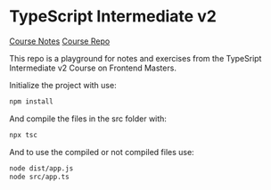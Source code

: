 # TypeScript Intermediate v2

[Course Notes](https://www.typescript-training.com/course/intermediate-v2)
[Course Repo](https://github.com/mike-north/typescript-courses)

This repo is a playground for notes and exercises from the TypeSript Intermediate v2 Course on Frontend Masters.

Initialize the project with use:

```bash
npm install
```

And compile the files in the src folder with:

```bash
npx tsc
```

And to use the compiled or not compiled files use:

```bash
node dist/app.js
node src/app.ts
```